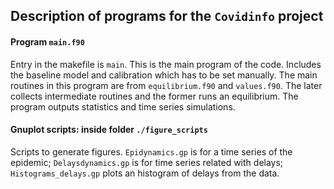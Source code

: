 ## Description of programs for the `Covidinfo` project

#### Program `main.f90`

Entry in the makefile is `main`. This is the main program of the code. Includes the baseline model and calibration which has to be set manually. The main routines in this program are from `equilibrium.f90` and `values.f90`. The later collects intermediate routines and the former runs an equilibrium. The program outputs statistics and time series simulations.

#### Gnuplot scripts: inside folder `./figure_scripts`

Scripts to generate figures. `Epidynamics.gp` is for a time series of the epidemic; `Delaysdynamics.gp` is for time series related with delays; `Histograms_delays.gp` plots an histogram of delays from the data.






